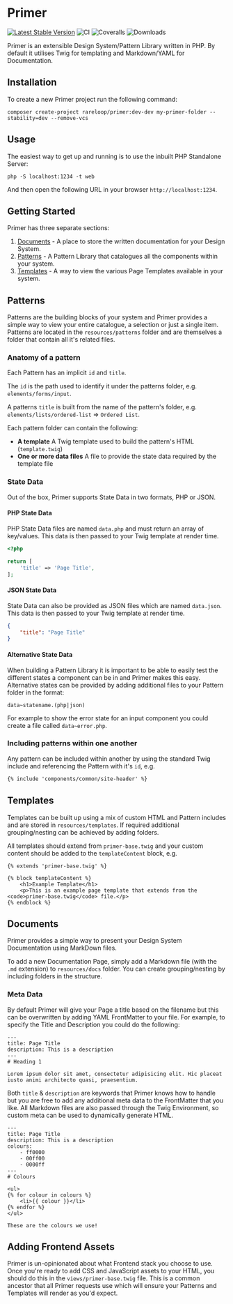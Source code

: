 # Primer
[![Latest Stable Version](https://poser.pugx.org/rareloop/primer-core/v/stable)](https://packagist.org/packages/rareloop/primer-core)
![CI](https://travis-ci.org/Rareloop/primer-core.svg?branch=master)
![Coveralls](https://coveralls.io/repos/github/Rareloop/primer-core/badge.svg?branch=master)
![Downloads](https://img.shields.io/packagist/dt/rareloop/primer-core.svg)

Primer is an extensible Design System/Pattern Library written in PHP. By default it utilises Twig for templating and Markdown/YAML for Documentation.

## Installation
To create a new Primer project run the following command:

`composer create-project rareloop/primer:dev-dev my-primer-folder --stability=dev --remove-vcs`

## Usage
The easiest way to get up and running is to use the inbuilt PHP Standalone Server:

`php -S localhost:1234 -t web`

And then open the following URL in your browser `http://localhost:1234`.

## Getting Started

Primer has three separate sections:

1. [Documents](#documents) - A place to store the written documentation for your Design System.
2. [Patterns](#patterns) - A Pattern Library that catalogues all the components within your system.
3. [Templates](#templates) - A way to view the various Page Templates available in your system.

## Patterns

Patterns are the building blocks of your system and Primer provides a simple way to view your entire catalogue, a selection or just a single item. Patterns are located in the `resources/patterns` folder and are themselves a folder that contain all it's related files.

### Anatomy of a pattern

Each Pattern has an implicit `id` and `title`. 

The `id` is the path used to identify it under the patterns folder, e.g. `elements/forms/input`.

A patterns `title` is built from the name of the pattern's folder, e.g. `elements/lists/ordered-list` => `Ordered List`.

Each pattern folder can contain the following:

- **A template** A Twig template used to build the pattern's HTML (`template.twig`)
- **One or more data files** A file to provide the state data required by the template file

### State Data

Out of the box, Primer supports State Data in two formats, PHP or JSON.

#### PHP State Data

PHP State Data files are named `data.php` and must return an array of key/values. This data is then passed to your Twig template at render time.

```php
<?php

return [
    'title' => 'Page Title',
];
```

#### JSON State Data

State Data can also be provided as JSON files which are named `data.json`. This data is then passed to your Twig template at render time.

```json
{
    "title": "Page Title"
}
```

#### Alternative State Data

When building a Pattern Library it is important to be able to easily test the different states a component can be in and Primer makes this easy. Alternative states can be provided by adding additional files to your Pattern folder in the format:

`data~statename.(php|json)`

For example to show the error state for an input component you could create a file called `data~error.php`.

### Including patterns within one another

Any pattern can be included within another by using the standard Twig include and referencing the Pattern with it's `id`, e.g.

```html
{% include 'components/common/site-header' %}
```

## Templates

Templates can be built up using a mix of custom HTML and Pattern includes and are stored in `resources/templates`. If required additional grouping/nesting can be achieved by adding folders.

All templates should extend from `primer-base.twig` and your custom content should be added to the `templateContent` block, e.g.

```
{% extends 'primer-base.twig' %}

{% block templateContent %}
    <h1>Example Template</h1>
    <p>This is an example page template that extends from the <code>primer-base.twig</code> file.</p>
{% endblock %}
```

## Documents

Primer provides a simple way to present your Design System Documentation using MarkDown files.

To add a new Documentation Page, simply add a Markdown file (with the `.md` extension) to `resources/docs` folder. You can create grouping/nesting by including folders in the structure.

### Meta Data

By default Primer will give your Page a title based on the filename but this can be overwritten by adding YAML FrontMatter to your file. For example, to specify the Title and Description you could do the following:

```
---
title: Page Title
description: This is a description
---
# Heading 1

Lorem ipsum dolor sit amet, consectetur adipisicing elit. Hic placeat iusto animi architecto quasi, praesentium.
```

Both `title` & `description` are keywords that Primer knows how to handle but you are free to add any additional meta data to the FrontMatter that you like. All Markdown files are also passed through the Twig Environment, so custom meta can be used to dynamically generate HTML.

```
---
title: Page Title
description: This is a description
colours:
    - ff0000
    - 00ff00
    - 0000ff
---
# Colours

<ul>
{% for colour in colours %}
    <li>{{ colour }}</li>
{% endfor %}
</ul>

These are the colours we use!
```

## Adding Frontend Assets

Primer is un-opinionated about what Frontend stack you choose to use. Once you're ready to add CSS and JavaScript assets to your HTML, you should do this in the `views/primer-base.twig` file. This is a common ancestor that all Primer requests use which will ensure your Patterns and Templates will render as you'd expect.
